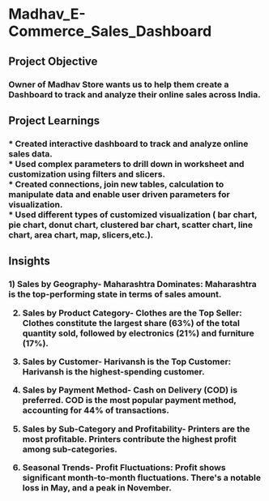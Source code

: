 # Madhav_E-Commerce_Sales_Dashboard
<h2>Project Objective</h2>
<h3>Owner of Madhav Store wants us to help them create a Dashboard to track and analyze their online sales across India.</h3>
<h2>Project Learnings</h2>
<h3>
  * Created interactive dashboard to track and analyze online sales data. <br>
  * Used complex parameters to drill down in worksheet and customization using filters and slicers. <br>
  * Created connections, join new tables, calculation to manipulate data and enable user driven parameters for <br>  visualization. <br>
  * Used different types of customized visualization ( bar chart, pie chart, donut chart, clustered bar chart, scatter chart, line chart, area chart, map, slicers,etc.).
</h3>
<h2>Insights</h2>
<h3>
1) Sales by Geography-
Maharashtra Dominates:
Maharashtra is the top-performing state in terms of sales amount.

2) Sales by Product Category-
Clothes are the Top Seller:
Clothes constitute the largest share (63%) of the total quantity sold, followed
by electronics (21%) and furniture (17%).

3) Sales by Customer-
Harivansh is the Top Customer:
Harivansh is the highest-spending customer.

4) Sales by Payment Method-
Cash on Delivery (COD) is preferred.
COD is the most popular payment method, accounting for 44% of transactions.

5) Sales by Sub-Category and Profitability-
Printers are the most profitable.
Printers contribute the highest profit among sub-categories.

6) Seasonal Trends-
Profit Fluctuations:
Profit shows significant month-to-month fluctuations. There's a notable loss in May, and a peak in November.
</h3>
